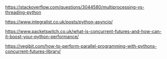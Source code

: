 https://stackoverflow.com/questions/3044580/multiprocessing-vs-threading-python

https://www.integralist.co.uk/posts/python-asyncio/

https://www.packetswitch.co.uk/what-is-concurrent-futures-and-how-can-it-boost-your-python-performance/

https://vegibit.com/how-to-perform-parallel-programming-with-pythons-concurrent-futures-library/

